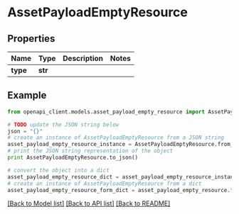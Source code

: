 # AssetPayloadEmptyResource


## Properties
Name | Type | Description | Notes
------------ | ------------- | ------------- | -------------
**type** | **str** |  | 

## Example

```python
from openapi_client.models.asset_payload_empty_resource import AssetPayloadEmptyResource

# TODO update the JSON string below
json = "{}"
# create an instance of AssetPayloadEmptyResource from a JSON string
asset_payload_empty_resource_instance = AssetPayloadEmptyResource.from_json(json)
# print the JSON string representation of the object
print AssetPayloadEmptyResource.to_json()

# convert the object into a dict
asset_payload_empty_resource_dict = asset_payload_empty_resource_instance.to_dict()
# create an instance of AssetPayloadEmptyResource from a dict
asset_payload_empty_resource_form_dict = asset_payload_empty_resource.from_dict(asset_payload_empty_resource_dict)
```
[[Back to Model list]](../README.md#documentation-for-models) [[Back to API list]](../README.md#documentation-for-api-endpoints) [[Back to README]](../README.md)


